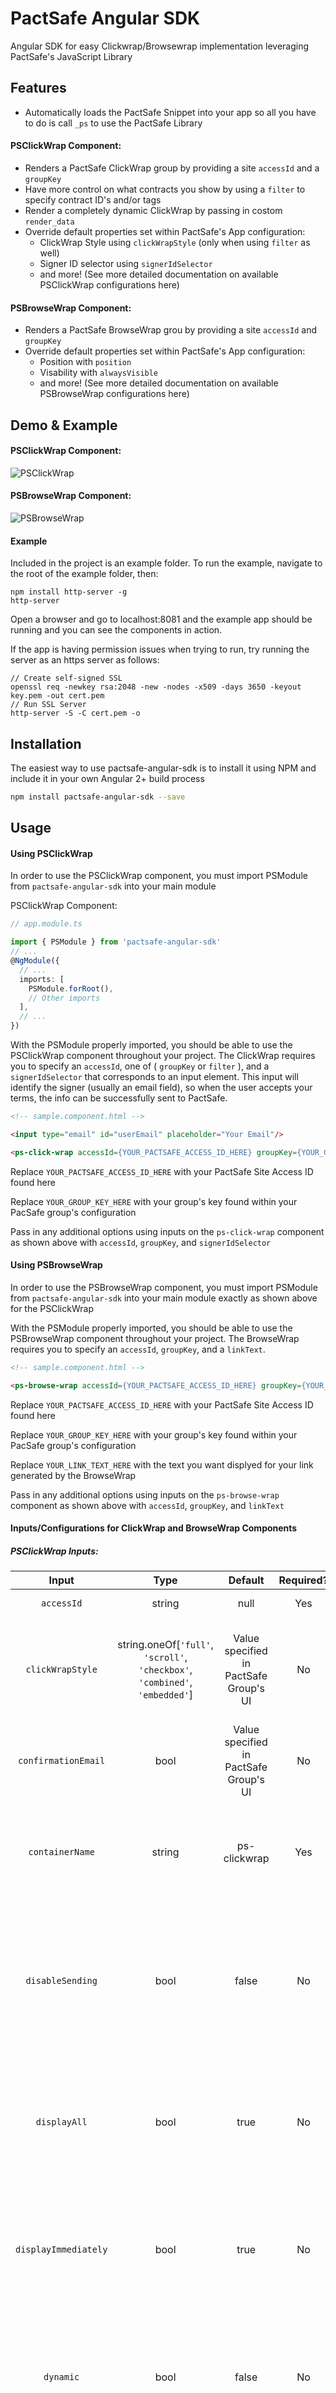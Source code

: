 # PactSafe Angular SDK
Angular SDK for easy Clickwrap/Browsewrap implementation leveraging PactSafe's JavaScript Library

## Features
- Automatically loads the PactSafe Snippet into your app so all you have to do is call `_ps` to use the PactSafe Library

#### PSClickWrap Component:
- Renders a PactSafe ClickWrap group by providing a site `accessId` and a `groupKey`
- Have more control on what contracts you show by using a `filter` to specify contract ID's and/or tags
- Render a completely dynamic ClickWrap by passing in costom `render_data`
- Override default properties set within PactSafe's App configuration:
  - ClickWrap Style using `clickWrapStyle` (only when using `filter` as well)
  - Signer ID selector using `signerIdSelector`
  - and more! (See more detailed documentation on available PSClickWrap configurations here)

#### PSBrowseWrap Component:
- Renders a PactSafe BrowseWrap grou by providing a site `accessId` and `groupKey`
- Override default properties set within PactSafe's App configuration:
  - Position with `position`
  - Visability with `alwaysVisible`
  - and more! (See more detailed documentation on available PSBrowseWrap configurations here)

## Demo & Example

#### PSClickWrap Component:
![PSClickWrap](img/PSClickWrap.gif "PSClickWrap")

#### PSBrowseWrap Component:
![PSBrowseWrap](img/PSBrowseWrap.gif "PSBrowseWrap")

#### Example
Included in the project is an example folder. To run the example, navigate to the root of the example folder, then:
```
npm install http-server -g
http-server
```
Open a browser and go to localhost:8081 and the example app should be running and you can see the components in action.

If the app is having permission issues when trying to run, try running the server as an https server as follows:
```
// Create self-signed SSL
openssl req -newkey rsa:2048 -new -nodes -x509 -days 3650 -keyout key.pem -out cert.pem
// Run SSL Server
http-server -S -C cert.pem -o
```

## Installation
The easiest way to use pactsafe-angular-sdk is to install it using NPM and include it in your own Angular 2+ build process

```bash
npm install pactsafe-angular-sdk --save
```

## Usage

#### Using PSClickWrap
In order to use the PSClickWrap component, you must import PSModule from `pactsafe-angular-sdk` into your main module

PSClickWrap Component:
``` typescript
// app.module.ts

import { PSModule } from 'pactsafe-angular-sdk'
// ...
@NgModule({
  // ...
  imports: [
    PSModule.forRoot(),
    // Other imports
  ],
  // ...
})
```
With the PSModule properly imported, you should be able to use the PSClickWrap component throughout your project.
The ClickWrap requires you to specify an `accessId`, one of ( `groupKey` or `filter` ), and a `signerIdSelector` that corresponds to an input element. This input will identify the signer (usually an email field), so when the user accepts your terms, the info can be successfully sent to PactSafe.

``` html
<!-- sample.component.html -->

<input type="email" id="userEmail" placeholder="Your Email"/>

<ps-click-wrap accessId={YOUR_PACTSAFE_ACCESS_ID_HERE} groupKey={YOUR_GROUP_KEY_HERE} signerIdSelector="userEmail"></ps-click-wrap>
```

Replace `YOUR_PACTSAFE_ACCESS_ID_HERE` with your PactSafe Site Access ID found here

Replace `YOUR_GROUP_KEY_HERE` with your group's key found within your PacSafe group's configuration

Pass in any additional options using inputs on the `ps-click-wrap` component as shown above with `accessId`, `groupKey`, and `signerIdSelector`

#### Using PSBrowseWrap
In order to use the PSBrowseWrap component, you must import PSModule from `pactsafe-angular-sdk` into your main module exactly as shown above for the PSClickWrap

With the PSModule properly imported, you should be able to use the PSBrowseWrap component throughout your project.
The BrowseWrap requires you to specify an `accessId`, `groupKey`, and a `linkText`.

``` html
<!-- sample.component.html -->

<ps-browse-wrap accessId={YOUR_PACTSAFE_ACCESS_ID_HERE} groupKey={YOUR_GROUP_KEY_HERE} linkText={YOUR_LINK_TEXT_HERE}></ps-browse-wrap>
```

Replace `YOUR_PACTSAFE_ACCESS_ID_HERE` with your PactSafe Site Access ID found here

Replace `YOUR_GROUP_KEY_HERE` with your group's key found within your PacSafe group's configuration

Replace `YOUR_LINK_TEXT_HERE` with the text you want displyed for your link generated by the BrowseWrap

Pass in any additional options using inputs on the `ps-browse-wrap` component as shown above with `accessId`, `groupKey`, and `linkText`

#### Inputs/Configurations for ClickWrap and BrowseWrap Components

##### PSClickWrap Inputs:

|          Input        |                                Type                                	      |                 Default                |                 Required?                |                                                                                                                                                        Description                                                                                                                                                       |
|:--------------------:|:----------------------------------------------------------------------------:|:--------------------------------------:|:----------------------------------------:|:------------------------------------------------------------------------------------------------------------------------------------------------------------------------------------------------------------------------------------------------------------------------------------------------------------------------:|
| `accessId`           | string                                                                       | null                                   | Yes                                      | PactSafe site access ID                                                                                                                                                                                                                                                                                                  |
| `clickWrapStyle`     | string.oneOf[`'full'`, `'scroll'`, `'checkbox'`, `'combined'`, `'embedded'`] | Value specified in PactSafe Group's UI | No                                       | Override the clickwrap style specified in the PactSafe Group Interface (only works if using `filter` instead of `groupKey`)                                                                                                                                                                                                                                           |
| `confirmationEmail`  | bool                                                               		  | Value specified in PactSafe Group's UI | No                                       | Override whether to send a confirmation email to the signer upon contract acceptance                                                                                                                                                                                                                                     |
| `containerName`      | string                                                             		  | ps-clickwrap                           | Yes                                      | The div ID that will contain your clickwrap. You should override this if you plan on displaying more than one contract on a page.                                                                                                                                                                                        |
| `disableSending`     | bool                                                               		  | false                                  | No                                       | Turn this on if you want to manually send the agreed event instead of it automatically being sent on contract acceptance. [See documentation on manually sending the agreed event here.](https://pactsafe.gelato.io/guides/get-to-know-our-javascript-library#3-sending-agreed-in-javascript)                            |
| `displayAll`         | bool                                                               		  | true                                   | No                                       | Display all contracts in the group immediately. If disabled, a contract will only be displayed if the signer hasn't accepted the latest version.                                                                                                                                                                         |
| `displayImmediately` | bool                                                               		  | true                                   | No                                       | Display the group's contracts as soon as the Signer ID is available. If disabled, contracts will remain hidden until you call `displayRequired()`                                                                                                                                                                        |
| `dynamic`            | bool                                                               		  | false                                  | No                                       | If you would like to use dynamic render_data in your contract, you must set this to true. If this is set to true, you MUST also pass an object into the `render_data` prop.                                                                                                                                              |
| `filter`             | string                                                             		  | null                                   | No, Yes if `groupKey` prop is not passed | Allows you to dynamically load contracts without having to specify a group. Filter must be in the format: `id==123,456` OR `id==12345 and tags==tag1,tag2` OR `tags==tag1,tag2`. [See documentation for more information on using dynamic groups.](https://pactsafe.gelato.io/guides/dynamic-groups-and-how-to-use-them) |
| `forceScroll`        | bool                                                               		  | Value specified in PactSafe Group's UI | No                                       | Disable acceptance until the signer scrolls to the bottom of each contract.                                                                                                                                                                                                                                              |
| `groupKey`           | string                                                             		  | null                                   | Yes, unless `filter` prop is passed      | PactSafe group key, this is found within the PactSafe Groups configuration.                                                                                                                                                                                         |
| `renderData`         | object                                                             		  | null                                   | If `dynamic` is set to true              | Object containing the dynamic render data for your contract. [For more information on using dynamic contracts, check out this documentation.](https://pactsafe.gelato.io/guides/how-to-use-smart-contracts-with-the-javascript-library#making-your-contract-dynamic)                                                     |
| `signerIDSelector`   | string                                                             		  | null                                   | Yes                                      | The ID of the `<input>` element that will be used to identify the signer.                                                                                                                                                                                                                                                |
| `testMode`           | bool                                                               		  | false                                  | No                                       | Enable this to register any contract acceptances as test data that can be cleared within the PactSafe UI   																																																				 |

##### PSBrowseWrap Inputs:

|        Input            |                                Type                                |                 Default                 |                 Required?                |                                                                                                                                                        Description                                                                                                                                                       |
|:----------------------:|:------------------------------------------------------------------:|:---------------------------------------:|:----------------------------------------:|:------------------------------------------------------------------------------------------------------------------------------------------------------------------------------------------------------------------------------------------------------------------------------------------------------------------------:|
| `accessId`             | string                                                             | null                                    | Yes                                      | PactSafe site access ID                                                                                                                                                                                                                                                                                                  |
| `alwaysVisible`        | bool                                                               | false                                   | No                                       | Keep the badge visible on the page at all times. If disabled, the badge will be hidden if the target link is visible on screen.                                                                                                                                                                                          |
| `badgeText`            | string                     										  | value of `linkText` 				    | No								       | Provide alternate text for the BrowseWrap badge																																																																		  |
| `groupKey`             | string                                                             | null                                    | Yes								       | PactSafe group key, this is found within the PactSafe Groups configuration.                                                                                                                                                                                                                                              |
| `link`		     	 | string															  | null								    | If `openLegalCenter` is set to false	   | Location of where the BrowseWrap link should redirect to, should only be used if `openLegalCenter` is set to false, otherwise the link will open the group's PactSafe legal center 																																	  |
| `linkText`			 | string															  | null								    | Yes									   | The text that your BrowseWrap link will display (for example, 'Legal Center' or 'Terms of Service')																																																					  |
| `openLegalCenter`	     | bool																  | true								    | No									   | Open this group's legal center page when the badge or link is clicked. If enabled, the target link's original `href` will be replaced.																																													  |
| `position`			 | string.oneOf[`'middle'`, `'left'`, `'right'`, `'auto'`]		      | auto									| Yes								   	   | Position of where the BrowseWrap badge will float within the browser window																																																											  |

## Notes
- **You must run your web app over HTTPS** in order to interact with the PactSafe Activity API (that powers both the PSClickWrap and PSBrowseWrap components)!

- If you are developing in an AngularCli generated project, you may run into trouble using the library. Make sure you set up a path mapping in /src/tsconfig.app.json of your consuming application (not the library) and that should solve any compilation problems you may have:

```js
{
  "compilerOptions": {
    // ...
    // Note: these paths are relative to 'baseUrl' path.
    "paths": {
      "@angular/*": [
        "../node_modules/@angular/*"
      ]
    }
  }
}
```

- Both the components load in the ps library giving you access to the `_ps` global. With that, you can add more advance functionality (checking whether all contracts have been accepted, sending data only on form submit, etc.)
  - `_ps` is defined as a global in the window, so you can access it from any of your angular components
  - If you are having trouble with the linter using `_ps`, include `declare var _ps: any;` at the top of the file you are trying to use it in. This just tells the linter that `_ps` exists.

## License
Copyright (c) 2017 PactSafe.

Permission is hereby granted, free of charge, to any person obtaining a copy of this software and associated documentation files (the "Software"), to deal in the Software without restriction, including without limitation the rights to use, copy, modify, merge, publish, distribute, sublicense, and/or sell copies of the Software, and to permit persons to whom the Software is furnished to do so, subject to the following conditions:

The above copyright notice and this permission notice shall be included in all copies or substantial portions of the Software.

THE SOFTWARE IS PROVIDED "AS IS", WITHOUT WARRANTY OF ANY KIND, EXPRESS OR IMPLIED, INCLUDING BUT NOT LIMITED TO THE WARRANTIES OF MERCHANTABILITY, FITNESS FOR A PARTICULAR PURPOSE AND NONINFRINGEMENT. IN NO EVENT SHALL THE AUTHORS OR COPYRIGHT HOLDERS BE LIABLE FOR ANY CLAIM, DAMAGES OR OTHER LIABILITY, WHETHER IN AN ACTION OF CONTRACT, TORT OR OTHERWISE, ARISING FROM, OUT OF OR IN CONNECTION WITH THE SOFTWARE OR THE USE OR OTHER DEALINGS IN THE SOFTWARE.

